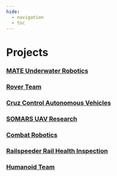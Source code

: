 ```yaml
---
hide:
  - navigation
  - toc
---
```


# Projects

### [MATE Underwater Robotics](projects/mate.md)

### [Rover Team](projects/rover.md)

### [Cruz Control Autonomous Vehicles](projects/cruzcontrol.md)

### [SOMARS UAV Research](projects/somars.md)

### [Combat Robotics](projects/combatrobotics.md)

### [Railspeeder Rail Health Inspection](projects/railspeeder.md)

### [Humanoid Team](projects/humanoid.md)
